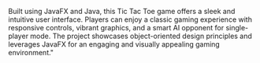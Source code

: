 Built using JavaFX and Java, this Tic Tac Toe game offers a sleek and intuitive user interface. Players can enjoy a classic gaming experience with responsive controls, vibrant graphics, and a smart AI opponent for single-player mode. The project showcases object-oriented design principles and leverages JavaFX for an engaging and visually appealing gaming environment."
